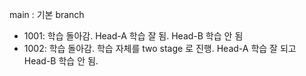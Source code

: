 main : 기본
branch
 - 1001: 학습 돌아감. Head-A 학습 잘 됨. Head-B 학습 안 됨
 - 1002: 학습 돌아감. 학습 자체를 two stage 로 진행. Head-A 학습 잘 되고 Head-B 학습 안 됨. 
